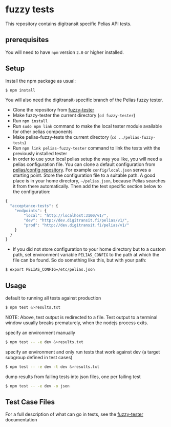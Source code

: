 # fuzzy tests

This repository contains digitransit specific Pelias API tests.

## prerequisites

You will need to have `npm` version `2.0` or higher installed.

## Setup

Install the npm package as usual:

```bash
$ npm install
```

You will also need the digitransit-specific branch of the Pelias fuzzy tester.

- Clone the repository from [fuzzy-tester](https://github.com/hsldevcom/fuzzy-tester)
- Make fuzzy-tester the current directory (`cd fuzzy-tester`)
- Run `npm install`
- Run `sudo npm link` command to make the local tester module available for other pelias components
- Make pelias-fuzzy-tests the current directory (`cd ../pelias-fuzzy-tests`)
- Run `npm link pelias-fuzzy-tester` command to link the tests with the previously installed tester
- In order to use your local pelias setup the way you like, you will need a pelias configuration file.
  You can clone a default configuration from [pelias/config repository](https://github.com/pelias/config).
  For example `config/local.json` serves a starting point. Store the configuration file to a suitable path.
  A good place is in your home directory, `~/pelias.json`, because Pelias searches it from there automatically.
  Then add the test specific section below to the configuration:

```javascript
{
  "acceptance-tests": {
    "endpoints": {
        "local": "http://localhost:3100/v1/",
        "dev": "http://dev.digitransit.fi/pelias/v1/",
        "prod": "http://dev.digitransit.fi/pelias/v1/"
    }
  }
}
```
- If you did not store configuration to your home directory but to a custom path, set environment
  variable `PELIAS_CONFIG` to the path at which the file can be found. So do something like this, but
  with your path:

```bash
$ export PELIAS_CONFIG=/etc/pelias.json
```

## Usage

default to running all tests against production

```bash
$ npm test &>results.txt
```

NOTE: Above, test output is redirected to a file. Test output to a terminal window
usually breaks prematurely, when the nodejs process exits.

specify an environment manually
```bash
$ npm test -- -e dev &>results.txt
```

specify an environment and only run tests that work against dev (a target subgroup defined in test cases)

```bash
$ npm test -- -e dev -t dev &>results.txt
```

dump results from failing tests into json files, one per failing test

```bash
$ npm test -- -e dev -o json
```


## Test Case Files

For a full description of what can go in tests, see the
[fuzzy-tester](https://github.com/HSLdevcom/fuzzy-tester) documentation
